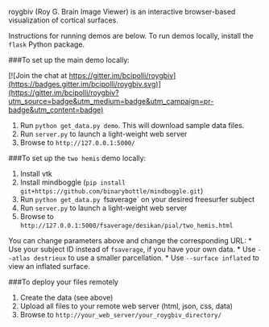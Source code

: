 roygbiv (Roy G. Brain Image Viewer) is an interactive browser-based visualization of cortical surfaces.

Instructions for running demos are below. To run demos locally, install the `flask` Python package.


###To set up the main demo locally:

[![Join the chat at https://gitter.im/bcipolli/roygbiv](https://badges.gitter.im/bcipolli/roygbiv.svg)](https://gitter.im/bcipolli/roygbiv?utm_source=badge&utm_medium=badge&utm_campaign=pr-badge&utm_content=badge)

1. Run `python get_data.py demo`. This will download sample data files.
2. Run `server.py` to launch a light-weight web server
3. Browse to `http://127.0.0.1:5000/`


###To set up the `two hemis` demo locally:
1. Install vtk
2. Install mindboggle (`pip install git+https://github.com/binarybottle/mindboggle.git`)
3. Run `python get_data.py `fsaverage` on your desired freesurfer subject
4. Run `server.py` to launch a light-weight web server
5. Browse to `http://127.0.0.1:5000/fsaverage/desikan/pial/two_hemis.html`
     
You can change parameters above and change the corresponding URL:
    * Use your subject ID instead of `fsaverage`, if you have your own data.
    * Use `--atlas destrieux` to use a smaller parcellation.
    * Use `--surface inflated` to view an inflated surface.

###To deploy your files remotely
1. Create the data (see above)
2. Upload all files to your remote web server (html, json, css, data)
3. Browse to `http://your_web_server/your_roygbiv_directory/` 
